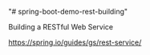 "# spring-boot-demo-rest-building" 

Building a RESTful Web Service

https://spring.io/guides/gs/rest-service/
